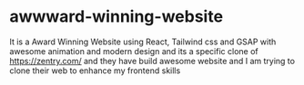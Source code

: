 # awwward-winning-website
It is a Award Winning Website using React, Tailwind css and GSAP with awesome animation and modern design and its  a specific clone of  https://zentry.com/ and they have build awesome website and I am trying to clone their web to enhance my frontend skills
